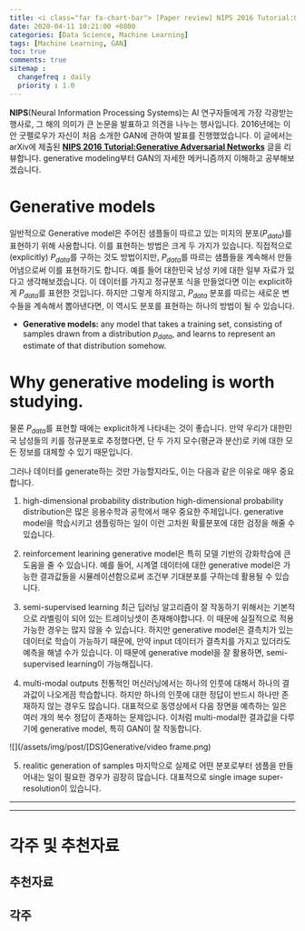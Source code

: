 ```yaml
---
title: <i class="far fa-chart-bar"> [Paper review] NIPS 2016 Tutorial:Generative Adversarial Networks</i>
date: 2020-04-11 10:21:00 +0800
categories: [Data Science, Machine Learning]
tags: [Machine Learning, GAN]
toc: true
comments: true
sitemap :
  changefreq : daily
  priority : 1.0
---
```


<b>NIPS</b>(Neural Information Processing Systems)는 AI 연구자들에게 가장 각광받는 행사로, 그 해의 의미가 큰 논문을 발표하고 의견을 나누는 행사입니다. 2016년에는 이안 굿펠로우가 자신이 처음 소개한 GAN에 관하여 발표를 진행했었습니다. 이 글에서는 arXiv에 제출된 <b>[NIPS 2016 Tutorial:Generative Adversarial Networks](https://arxiv.org/pdf/1701.00160.pdf)</b> 글을 리뷰합니다. generative modeling부터 GAN의 자세한 메커니즘까지 이해하고 공부해보겠습니다.

# Generative models

일반적으로 Generative model은 주어진 샘플들이 따르고 있는 미지의 분포($P_{data}$)를 표현하기 위해 사용합니다. 이를 표현하는 방법은 크게 두 가지가 있습니다. 직접적으로(explicitly) $P_{data}$를 구하는 것도 방법이지만, $P_{data}$를 따르는 샘플들을 계속해서 만들어냄으로써 이를 표현하기도 합니다. 예를 들어 대한민국 남성 키에 대한 일부 자료가 있다고 생각해보겠습니다. 이 데이터를 가지고 정규분포 식을 만들었다면 이는 explicit하게 $P_{data}$를 표현한 것입니다. 하지만 그렇게 하지않고, $P_{data}$ 분포를 따르는 새로운 변수들을 계속해서 뽑아낸다면, 이 역시도 분포를 표현하는 하나의 방법이 될 수 있습니다.

* <b>Generative models:</b> any model that takes a training set, consisting of samples drawn from a distribution $p_{data}$, and learns to represent an estimate of that distribution somehow.


# Why generative modeling is worth studying.

물론 $P_{data}$를 표현할 때에는 explicit하게 나타내는 것이 좋습니다. 만약 우리가 대한민국 남성들의 키를 정규분포로 추정했다면, 단 두 가지 모수(평균과 분산)로 키에 대한 모든 정보를 대체할 수 있기 때문입니다. 

그러나 데이터를 generate하는 것만 가능할지라도, 이는 다음과 같은 이유로 매우 중요합니다.

1. high-dimensional probability distribution
high-dimensional probability distribution은 많은 응용수학과 공학에서 매우 중요한 주제입니다. generative model을 학습시키고 샘플링하는 일이 이런 고차원 확률분포에 대한 검정을 해줄 수 있습니다.

2. reinforcement learining
generative model은 특히 모델 기반의 강화학습에 큰 도움을 줄 수 있습니다. 예를 들어, 시계열 데이터에 대한 generative model은 가능한 결과값들을 시뮬레이션함으로써 조건부 기대분포를 구하는데 활용될 수 있습니다.

3. semi-supervised learning
최근 딥러닝 알고리즘이 잘 작동하기 위해서는 기본적으로 라벨링이 되어 있는 트레이닝셋이 존재해야합니다. 이 때문에 실질적으로 적용가능한 경우는 많지 않을 수 있습니다. 하지만 generative model은 결측치가 있는 데이터로 학습이 가능하기 때문에, 만약 input 데이터가 결측치를 가지고 있더라도 예측을 해낼 수가 있습니다. 이 때문에 generative model을 잘 활용하면, semi-supervised learning이 가능해집니다.

4. multi-modal outputs
전통적인 머신러닝에서는 하나의 인풋에 대해서 하나의 결과값이 나오게끔 학습합니다. 하지만 하나의 인풋에 대한 정답이 반드시 하나만 존재하지 않는 경우도 많습니다. 대표적으로 동영상에서 다음 장면을 예측하는 일은 여러 개의 복수 정답이 존재하는 문제입니다. 이처럼 multi-modal한 결과값을 다루기에 generative model, 특히 GAN이 잘 작동합니다.

![](/assets/img/post/[DS]Generative/video frame.png)

5. realitic generation of samples
마지막으로 실제로 어떤 분포로부터 샘플을 만들어내는 일이 필요한 경우가 굉장히 많습니다. 대표적으로 single image super-resolution이 있습니다.<br>  

***
***
# 각주 및 추천자료

## 추천자료 


## 각주


<script src="https://cdn.mathjax.org/mathjax/latest/MathJax.js?config=TeX-AMS-MML_HTMLorMML" type="text/javascript"></script>
